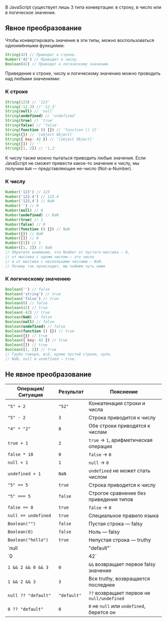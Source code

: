 В JavaScript существует лишь 3 типа конвертации: в строку, в число или в логическое значение.

## Явное преобразование
Чтобы конвертировать значение в эти типы, можно воспользоваться одноимёнными функциями:

```js
String(42) // Приводит к строке.
Number('42') // Приводит к числу.
Boolean(42) // Приводит к логическому значению.
```

Приведение к строке, числу и логическому значению можно проводить над любыми значениями:

### К строке

```js
String(123) // '123'
String(-12.3) //'-12.3' 
String(null) // 'null' 
String(undefined) // 'undefined' 
String(true) // 'true' 
String(false) // 'false' 
String(function () {}) // 'function () {}' 
String({}) // '[object Object]' 
String({ key: 42 }) // '[object Object]' 
String([]) // '' 
String([1, 2]) // '1,2'
```

К числу также можно пытаться приводить любые значения. Если JavaScript не сможет привести какое-то значение к числу, мы получим `NaN` — представляющее не-число (Not-a-Number).
### К числу

```js
Number('123') // 123 
Number('123.4') // 123.4 
Number('123,4') // NaN 
Number('') // 0 
Number(null) // 0 
Number(undefined) // NaN 
Number(true) // 1 
Number(false) // 0 
Number(function () {}) // NaN 
Number({}) // NaN 
Number([]) // 0 
Number([1]) // 1 
Number([1, 2]) // NaN  
// Обратите внимание, что Number от пустого массива — 0, 
// от массива с одним числом — это число 
// и от массива с несколькими числами — NaN. 
// Почему так происходит, мы поймём чуть ниже
```

### К логическому значению


```js
Boolean('') // false
Boolean('string') // true
Boolean('false') // true
Boolean(0) // false
Boolean(42) // true
Boolean(-42) // true
Boolean(NaN) // false
Boolean(null) // false
Boolean(undefined) // false
Boolean(function () {}) // true
Boolean({}) // true
Boolean({ key: 42 }) // true
Boolean([]) // true
Boolean([1, 2]) // true
// Грубо говоря, всё, кроме пустой строки, нуля, 
// NaN, null и undefined — true.
```

## Не явное преобразование

| **Операция/Ситуация** | **Результат** | **Пояснение**                              |
| --------------------- | ------------- | ------------------------------------------ |
| `"5" + 2`             | `"52"`        | Конкатенация строки и числа                |
| `"5" - 2`             | `3`           | Строка приводится к числу                  |
| `"4" * "2"`           | `8`           | Обе строки приводятся к числам             |
| `true + 1`            | `2`           | `true` → `1`, арифметическая операция      |
| `false * 10`          | `0`           | `false` → `0`                              |
| `null + 1`            | `1`           | `null` → `0`                               |
| `undefined + 1`       | `NaN`         | `undefined` не может стать числом          |
| `"5" == 5`            | `true`        | Строка приводится к числу                  |
| `"5" === 5`           | `false`       | Строгое сравнение без приведения типов     |
| `false == 0`          | `true`        | `false` → `0`                              |
| `null == undefined`   | `true`        | Специальное правило языка                  |
| `Boolean("")`         | `false`       | Пустая строка — falsy                      |
| `Boolean(0)`          | `false`       | Ноль — falsy                               |
| `Boolean("hello")`    | `true`        | Непустая строка — truthy                   |
| `null                 |               | "default"`                                 |
| `0                    |               | 42`                                        |
| `1 && 2 && 0 && 3`    | `0`           | `&&` возвращает первое falsy значение      |
| `1 && 2 && 3`         | `3`           | Все truthy, возвращается последнее         |
| `null ?? "default"`   | `"default"`   | `??` возвращает первое не `null/undefined` |
| `0 ?? "default"`      | `0`           | `0` не `null` или `undefined`, берется он  |
